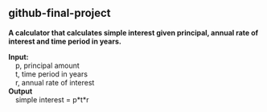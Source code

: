 ## github-final-project

**A calculator that calculates simple interest given principal, annual rate of interest and time period in years.**  

**Input:**  
&emsp;p, principal amount  
&emsp;t, time period in years  
&emsp;r, annual rate of interest  
**Output**  
&emsp;simple interest = p\*t\*r  
   
